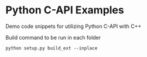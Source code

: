 # Python C-API Examples
Demo code snippets for utilizing Python C-API with C++

Build command to be run in each folder

```
python setup.py build_ext --inplace
```

